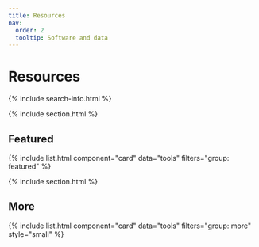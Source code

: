 ```yaml
---
title: Resources
nav:
  order: 2
  tooltip: Software and data
---
```


# <i class="fas fa-tools"></i>Resources

{% include search-info.html %}

{% include section.html %}

## Featured

{% include list.html component="card" data="tools" filters="group: featured" %}

{% include section.html %}

## More

{% include list.html component="card" data="tools" filters="group: more" style="small" %}
